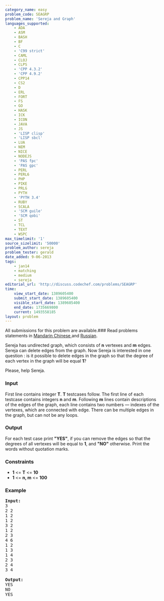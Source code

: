 ```yaml
---
category_name: easy
problem_code: SEAGRP
problem_name: 'Sereja and Graph'
languages_supported:
    - ADA
    - ASM
    - BASH
    - BF
    - C
    - 'C99 strict'
    - CAML
    - CLOJ
    - CLPS
    - 'CPP 4.3.2'
    - 'CPP 4.9.2'
    - CPP14
    - CS2
    - D
    - ERL
    - FORT
    - FS
    - GO
    - HASK
    - ICK
    - ICON
    - JAVA
    - JS
    - 'LISP clisp'
    - 'LISP sbcl'
    - LUA
    - NEM
    - NICE
    - NODEJS
    - 'PAS fpc'
    - 'PAS gpc'
    - PERL
    - PERL6
    - PHP
    - PIKE
    - PRLG
    - PYTH
    - 'PYTH 3.4'
    - RUBY
    - SCALA
    - 'SCM guile'
    - 'SCM qobi'
    - ST
    - TCL
    - TEXT
    - WSPC
max_timelimit: '1'
source_sizelimit: '50000'
problem_author: sereja
problem_tester: gerald
date_added: 9-06-2013
tags:
    - jan14
    - matching
    - medium
    - sereja
editorial_url: 'http://discuss.codechef.com/problems/SEAGRP'
time:
    view_start_date: 1389605400
    submit_start_date: 1389605400
    visible_start_date: 1389605400
    end_date: 1735669800
    current: 1493558185
layout: problem
---
```

All submissions for this problem are available.### Read problems statements in [Mandarin Chinese ](http://www.codechef.com/download/translated/JAN14/mandarin/SEAGRP.pdf) and [Russian](http://www.codechef.com/download/translated/JAN14/russian/SEAGRP.pdf).

Sereja has undirected graph, which consists of **n** vertexes and **m** edges. Sereja can delete edges from the graph. Now Sereja is interested in one question : is it possible to delete edges in the graph so that the degree of each vertex in the graph will be equal **1**?

Please, help Sereja.

### Input

First line contains integer **T**. **T** testcases follow. The first line of each testcase contains integers **n** and **m**. Following **m** lines contain descriptions of the edges of the graph, each line contains two numbers — indexes of the vertexes, which are connected with edge. There can be multiple edges in the graph, but can not be any loops.

### Output

For each test case print **"YES"**, if you can remove the edges so that the degrees of all vertexes will be equal to **1**, and **"NO"** otherwise. Print the words without quotation marks.

### Constraints

- **1** &lt;= **T** &lt;= **10**
- **1** &lt;= **n, m** &lt;= **100**

### Example

<pre><b>Input:</b>
3
2 2
1 2
1 2
3 2
1 2
2 3
4 6
1 2
1 3
1 4
2 3
2 4
3 4

<b>Output:</b>
YES
NO
YES
</pre>